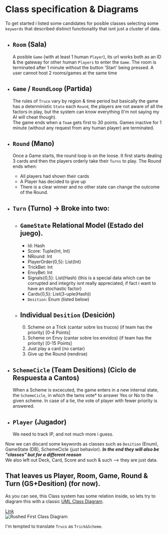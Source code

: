# Class specification & Diagrams

To get started i listed some candidates for posible classes selecting some `keywords` that described distinct functionality that isnt just a cluster of data.

* ## `Room` (Sala)   
    A posible `Game` (with at least 1 human `Player`), its url works both as an ID & the gateway for other human `Players` to enter the  `Game`.
    The room is terminated after 1 minute without the button 'Start' being pressed.
    A user cannot host 2 rooms/games at the same time

* ## `Game` / `RoundLoop` (Partida)  
    The rules of `Truco` vary by region & time period but basically the game has a deterministic `State` each `Round`, the players are not aware of all the factors in play, but the system can know everything (I'm not saying my AI will cheat though).  
    The game ends when a `Team` gets first to 30 points.
    Games inactive for 1 minute (without any request from any human player) are terminated.
    
* ## `Round` (Mano)  
    Once a Game starts, the round loop is on the loose. It first starts dealing 3 cards and then the players orderly take their `Turns` to play. The Round ends when:  
    * All players had shown their cards  
    * A Player has decided to give up  
    * There is a clear winner and no other state can change the outcome of the Round.   
  
* ## `Turn` (Turno) -> Broke into two:  
    * ## `GameState` Relational Model (Estado del juego). 
        - Id: Hash
        - Score: Tuple(Int, Int)
        - NRound: Int
        - PlayerOrder{0,5}: List(Int)
        - TrickBet: Int
        - EnvyBet: Int
        - Signals{0,5}: List(Hash) (this is a special data which can be corrupted and integrity isnt really appreciated, if fact i want to have an stochastic factor)
        - Cards{0,5}: List(3-uple(Hash))
        - `Desition`: Enum (listed below)
    * ## Individual `Desition` (Desición)
        0.  Scheme on a Trick (cantar sobre los trucos) (if team has the priority) [0-4 Points]  
        1.  Scheme on Envy (cantar sobre los envidos) (if team has the priority) [0-15 Points]  
        2.  Just play a card (no cantar)  
        3.  Give up the Round (rendirse)  
* ## `SchemeCicle` (Team Desitions) (Ciclo de Respuesta a Cantos)   
    When a Scheme is excecuted, the game enters in a new internal state, the `SchemeCicle`, in which the tams vote* to answer Yes or No to the given scheme.
    In case of a tie, the vote of player with fewer priority is answered.  
  
* ## `Player` (Jugador)    
    We need to track IP, and not much more i guess.  
  
Now we can discard some keywords as classes such as `Desition` (Enum), GameState (DB), SchemeCicle (just behavior). ***In the end they will also be "classes" but for a different reason***  
We also left out Deck, Card, Score and such & such --> they are just data.
  
## That leaves us **Player, Room, Game, Round & Turn (GS+Desition)** (for now).  
  
As you can see, this Class system has some relation inside, so lets try to diagram this with a classic [UML Class Diagram](https://i.imgur.com/iQLZPSP.png).  
  
[Link](https://drive.google.com/file/d/1Tl2Y7rhMapp6Za3xar1B2Upw1Ka0kRLb/view?usp=sharing)  
![Rushed First Class Diagram](https://i.imgur.com/KQYgRAO.png)

I'm tempted to translate `Truco` as `Trick&Scheme`. 